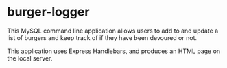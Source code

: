 # burger-logger

This MySQL command line application allows users to add to and update a list of burgers and keep track of if they have been devoured or not.

This application uses Express Handlebars, and produces an HTML page on the local server.